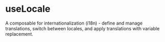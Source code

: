 # useLocale

A composable for internationalization (i18n) - define and manage translations, switch between locales, and apply translations with variable replacement.

